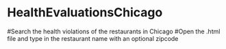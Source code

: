 # HealthEvaluationsChicago
#Search the health violations of the restaurants in Chicago
#Open the .html file and type in the restaurant name with an optional zipcode
